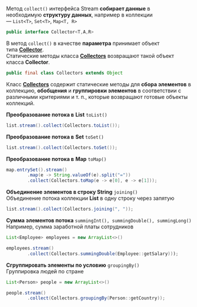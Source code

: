 Метод `collect()` интерфейса Stream **собирает данные** в необходимую **структуру данных**, например в коллекции — `List<T>`, `Set<T>`, `Map<T, R>` 

```java
public interface Collector<T,A,R>
```

В метод `collect()` в качестве **параметра** принимает объект типа [**Collector**](https://docs.oracle.com/en/java/javase/18/docs/api/java.base/java/util/stream/Collector.html).  
Статические методы класса [**Collectors**](https://docs.oracle.com/en/java/javase/18/docs/api/java.base/java/util/stream/Collectors.html) возвращают такой объект класса **Collector**.

```java
public final class Collectors extends Object
```

Класс [**Collectors**](https://docs.oracle.com/en/java/javase/18/docs/api/java.base/java/util/stream/Collectors.html) содержит статические методы для **сбора элементов** в коллекцию, **обобщения** и **группировки элементов** в соответствии с различными критериями и т. п., которые возвращают готовые объекты коллекций.

**Преобразование потока в** **List** `toList()`

```java
list.stream().collect(Collectors.toList());
```

**Преобразование потока в** **Set** `toSet()`

```java
list.stream().collect(Collectors.toSet());
```

**Преобразование потока в** **Map** `toMap()`

```java
map.entrySet().stream()
        .map(e -> String.valueOf(e).split("="))
        .collect(Collectors.toMap(e -> e[0], e -> e[1]));
```

**Объединение элементов в строку String** `joining()`  
Объединение потока коллекции **List** в одну строку через запятую

```java
list.stream().collect(Collectors.joining(", "));
```

**Сумма элементов потока** `summingInt(), summingDouble(), summingLong()   `Например, сумма заработной платы сотрудников

```java
List<Employee> employees = new ArrayList<>()

employees.stream()
        .collect(Collectors.summingDouble(Employee::getSalary)));
```

**Сгруппировать элементы по условию** `groupingBy()`  
Группировка людей по стране

```java
List<Person> people = new ArrayList<>()

people.stream()
        .collect(Collectors.groupingBy(Person::getCountry));
```